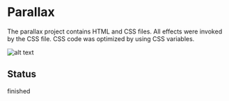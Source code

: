 # Parallax

The parallax project contains HTML and CSS files. All effects were invoked by the CSS file. CSS code was optimized by using CSS variables. 

![alt text](https://media.giphy.com/media/NHVF8qDrsI1JXQkCSz/giphy.gif)

## Status
finished
